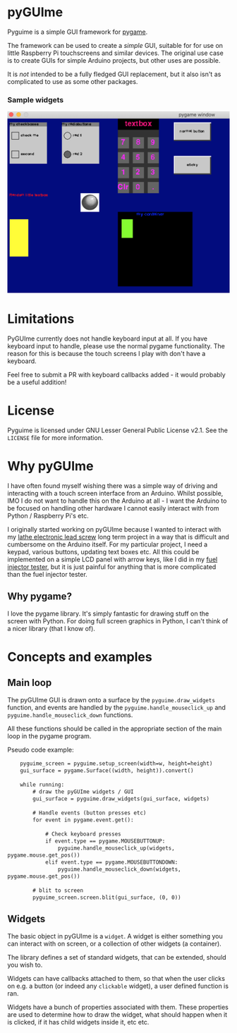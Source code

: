 # pyGUIme

Pyguime is a simple GUI framework for [pygame](http://pygame.org).

The framework can be used to create a *simple* GUI, suitable for
for use on little Raspberry Pi touchscreens and similar devices. The
original use case is to create GUIs for simple Arduino projects, but
other uses are possible.

It is *not* intended to be a fully fledged GUI replacement, but it
also isn't as complicated to use as some other packages.


### Sample widgets

![Sample Widgets](images/sample_pyguime_widgets.png)


# Limitations

PyGUIme currently does not handle keyboard input at all. If you have
keyboard input to handle, please use the normal pygame functionality.
The reason for this is because the touch screens I play with don't have
a keyboard. 

Feel free to submit a PR with keyboard callbacks added - it would probably
be a useful addition!


# License

Pyguime is licensed under GNU Lesser General Public License v2.1. See the `LICENSE` file
for more information.


# Why pyGUIme

I have often found myself wishing there was a simple way of driving and
interacting with a touch screen interface from an Arduino. Whilst possible,
IMO I do not want to handle this on the Arduino at all - I want the Arduino
to be focused on handling other hardware I cannot easily interact with
from Python / Raspberry Pi's etc.

I originally started working on pyGUIme because I wanted to interact with
my [lathe electronic lead screw](https://github.com/hbilar/arduino-electronic-lead-screw)
long term project in a way that is difficult and cumbersome on the Arduino
itself. For my particular project, I need a keypad, various buttons,
updating text boxes etc. All this could be implemented on a simple LCD panel
with arrow keys, like I did in my
[fuel injector tester](https://github.com/hbilar/arduino-injector-tester/blob/master/src/fuel-injector-tester.cpp#L686-L803),
but it is just painful for anything that is more complicated than the fuel
injector tester.

## Why pygame?

I love the pygame library. It's simply fantastic for drawing stuff on the
screen with Python. For doing full screen graphics in Python, I can't think
of a nicer library (that I know of).


# Concepts and examples

## Main loop

The pyGUIme GUI is drawn onto a surface by the `pyguime.draw_widgets` function,
and events are handled by the `pyguime.handle_mouseclick_up` and
`pyguime.handle_mouseclick_down` functions. 

All these functions should be called in the appropriate section of the
main loop in the pygame program.

Pseudo code example:

```pythonstub
    pyguime_screen = pyguime.setup_screen(width=w, height=height)
    gui_surface = pygame.Surface((width, height)).convert()

    while running:
        # draw the pyGUIme widgets / GUI
        gui_surface = pyguime.draw_widgets(gui_surface, widgets)

        # Handle events (button presses etc)
        for event in pygame.event.get():

            # Check keyboard presses
            if event.type == pygame.MOUSEBUTTONUP:
                pyguime.handle_mouseclick_up(widgets, pygame.mouse.get_pos())
            elif event.type == pygame.MOUSEBUTTONDOWN:
                pyguime.handle_mouseclick_down(widgets, pygame.mouse.get_pos())

        # blit to screen
        pyguime_screen.screen.blit(gui_surface, (0, 0))
```


## Widgets

The basic object in pyGUIme is a `widget`. A widget is either something
you can interact with on screen, or a collection of other widgets
(a container).

The library defines a set of standard widgets, that can be extended, should
you wish to.

Widgets can have callbacks attached to them, so that when the user clicks
on e.g. a button (or indeed any `clickable` widget), a user defined function
is ran.

Widgets have a bunch of properties associated with them. These properties
are used to determine how to draw the widget, what should happen when it
is clicked, if it has child widgets inside it, etc etc.


